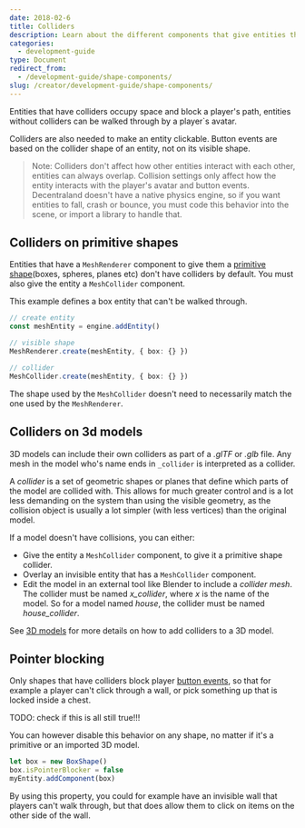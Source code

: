 ```yaml
---
date: 2018-02-6
title: Colliders
description: Learn about the different components that give entities their 3D shape and collision.
categories:
  - development-guide
type: Document
redirect_from:
  - /development-guide/shape-components/
slug: /creator/development-guide/shape-components/
---
```


Entities that have colliders occupy space and block a player's path, entities without colliders can be walked through by a player`s avatar. 

Colliders are also needed to make an entity clickable. Button events are based on the collider shape of an entity, not on its visible shape. 

> Note: Colliders don't affect how other entities interact with each other, entities can always overlap. Collision settings only affect how the entity interacts with the player's avatar and button events. Decentraland doesn't have a native physics engine, so if you want entities to fall, crash or bounce, you must code this behavior into the scene, or import a library to handle that.

## Colliders on primitive shapes

Entities that have a `MeshRenderer` component to give them a [primitive shape](/creator/development-guide/shape-comopnents#primitive-shapes)(boxes, spheres, planes etc) don't have colliders by default. You must also give the entity a `MeshCollider` component.

This example defines a box entity that can't be walked through.

```ts
// create entity
const meshEntity = engine.addEntity()

// visible shape
MeshRenderer.create(meshEntity, { box: {} })

// collider
MeshCollider.create(meshEntity, { box: {} })
```

The shape used by the `MeshCollider` doesn't need to necessarily match the one used by the `MeshRenderer`.

## Colliders on 3d models

3D models can include their own colliders as part of a _.glTF_ or _.glb_ file. Any mesh in the model who's name ends in `_collider` is interpreted as a collider.

A _collider_ is a set of geometric shapes or planes that define which parts of the model are collided with. This allows for much greater control and is a lot less demanding on the system than using the visible geometry, as the collision object is usually a lot simpler (with less vertices) than the original model.

If a model doesn't have collisions, you can either:

- Give the entity a `MeshCollider` component, to give it a primitive shape collider.
- Overlay an invisible entity that has a `MeshCollider` component.
- Edit the model in an external tool like Blender to include a _collider mesh_. The collider must be named _x_collider_, where _x_ is the name of the model. So for a model named _house_, the collider must be named _house_collider_.


See [3D models](/creator/3d-modeling/3d-models) for more details on how to add colliders to a 3D model.



## Pointer blocking

Only shapes that have colliders block player [button events](/creator/development-guide/click-events), so that for example a player can't click through a wall, or pick something up that is locked inside a chest.


TODO: check if this is all still true!!!

You can however disable this behavior on any shape, no matter if it's a primitive or an imported 3D model.


```ts
let box = new BoxShape()
box.isPointerBlocker = false
myEntity.addComponent(box)
```

By using this property, you could for example have an invisible wall that players can't walk through, but that does allow them to click on items on the other side of the wall.
